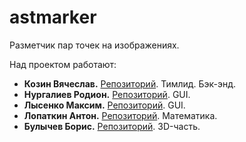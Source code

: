 # astmarker
Разметчик пар точек на изображениях.

Над проектом работают:


- **Козин Вячеслав.** [Репозиторий](https://github.com/vchkz/misis2023f-22-01-kozin-v-v). Тимлид. Бэк-энд.
- **Нургалиев Родион.** [Репозиторий](https://github.com/LLrodyaLL/misis2023f-22-01-nurgaliev-r-d). GUI.
- **Лысенко Максим.** [Репозиторий](https://github.com/Solbreen/misis2023f-22-01-lysenko-m-r). GUI.
- **Лопаткин Антон.** [Репозиторий](https://github.com/lopatkinanton/misis2023f-22-01-lopatkin-a-a). Математика.
- **Булычев Борис.** [Репозиторий](https://github.com/borisbulychev/misis2023f-22-1-bulychev-b-y). 3D-часть.
